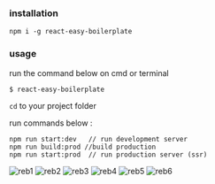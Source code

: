 ### installation

```
npm i -g react-easy-boilerplate
```

### usage

run the command below on cmd or terminal

```
$ react-easy-boilerplate
```

`cd` to your project folder

run commands below : 

```
npm run start:dev   // run development server
npm run build:prod //build production 
npm run start:prod  // run production server (ssr)
```

![reb1](https://user-images.githubusercontent.com/12640517/61657719-df40f380-acd8-11e9-82e9-227211da765c.png)
![reb2](https://user-images.githubusercontent.com/12640517/61657722-df40f380-acd8-11e9-927c-010474a90f97.png)
![reb3](https://user-images.githubusercontent.com/12640517/61657724-dfd98a00-acd8-11e9-88a6-92b257929833.png)
![reb4](https://user-images.githubusercontent.com/12640517/61657727-dfd98a00-acd8-11e9-8fca-d603e37c54f4.png)
![reb5](https://user-images.githubusercontent.com/12640517/61657728-e0722080-acd8-11e9-93e9-4e7c9d7c1bcb.png)
![reb6](https://user-images.githubusercontent.com/12640517/61657729-e0722080-acd8-11e9-981d-675d0fc2c146.png)

